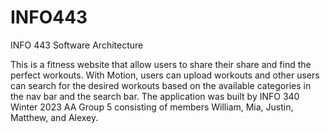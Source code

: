 # INFO443
INFO 443 Software Architecture

This is a fitness website that allow users to share their share and find the perfect workouts.
With Motion, users can upload workouts and other users can search for the desired workouts based on the available categories in the nav bar and the search bar.
The application was built by INFO 340 Winter 2023 AA Group 5 consisting of members William, Mia, Justin, Matthew, and Alexey.